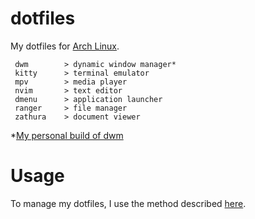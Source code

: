 # dotfiles
My dotfiles for [Arch Linux](https://en.wikipedia.org/wiki/Arch_Linux).

```
 dwm        > dynamic window manager*
 kitty      > terminal emulator
 mpv        > media player
 nvim       > text editor
 dmenu      > application launcher
 ranger     > file manager
 zathura    > document viewer
```

*[My personal build of dwm](https://github.com/enovid/dwm)

# Usage
To manage my dotfiles, I use the method described [here](https://www.atlassian.com/git/tutorials/dotfiles).
